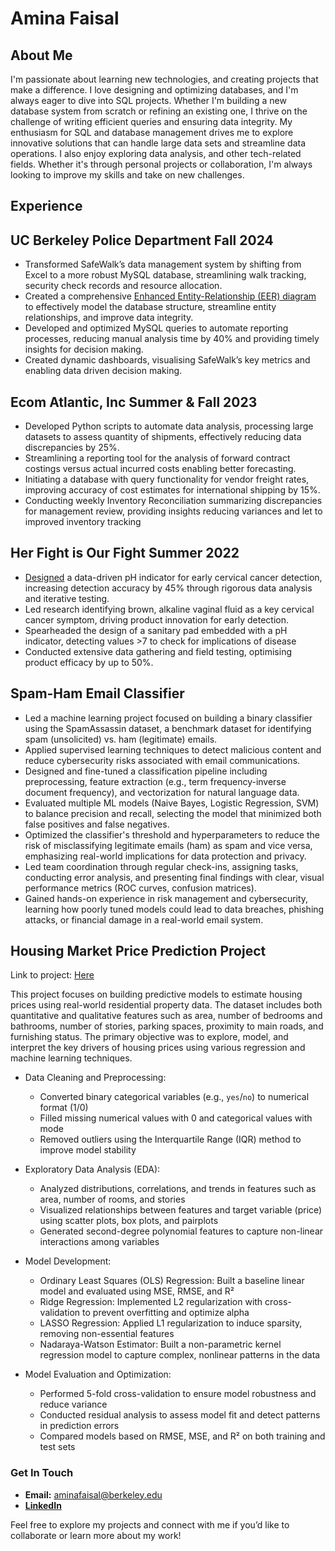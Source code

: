 # Amina Faisal

## About Me 
I'm passionate about learning new technologies, and creating projects that make a difference. I love designing and optimizing databases, and I'm always eager to dive into SQL projects. Whether I'm building a new database system from scratch or refining an existing one, I thrive on the challenge of writing efficient queries and ensuring data integrity. My enthusiasm for SQL and database management drives me to explore innovative solutions that can handle large data sets and streamline data operations. I also enjoy exploring data analysis, and other tech-related fields. Whether it's through personal projects or collaboration, I'm always looking to improve my skills and take on new challenges.

## Experience
## UC Berkeley Police Department Fall 2024
- Transformed SafeWalk’s data management system by shifting from Excel to a more robust MySQL database, streamlining
walk tracking, security check records and resource allocation.
- Created a comprehensive <a href="https://app.diagrams.net/#G1EyMGKbS_j85kPyIBEMT0kpZLHxT3anEP#%7B%22pageId%22%3A%22R2lEEEUBdFMjLlhIrx00%22%7D">Enhanced Entity-Relationship (EER) diagram</a> to effectively model the database structure, streamline entity relationships, and improve data integrity.
- Developed and optimized MySQL queries to automate reporting processes, reducing manual analysis time by 40% and
providing timely insights for decision making.
- Created dynamic dashboards, visualising SafeWalk’s key metrics and enabling data driven decision making.

## Ecom Atlantic, Inc Summer & Fall 2023
- Developed Python scripts to automate data analysis, processing large datasets to assess quantity of shipments, effectively
reducing data discrepancies by 25%.
- Streamlining a reporting tool for the analysis of forward contract costings versus actual incurred costs enabling better
forecasting.
- Initiating a database with query functionality for vendor freight rates, improving accuracy of cost estimates for
international shipping by 15%.
- Conducting weekly Inventory Reconciliation summarizing discrepancies for management review, providing insights
reducing variances and let to improved inventory tracking

## Her Fight is Our Fight Summer 2022
- <a href="https://www.icloud.com/iclouddrive/066PowQPZgMy6ruSTCX-xWCtg#Screen_Shot_2025-02-04_at_2.33.06_PM">Designed</a> a data-driven pH indicator for early cervical cancer detection, increasing detection accuracy by 45% through
rigorous data analysis and iterative testing.
- Led research identifying brown, alkaline vaginal fluid as a key cervical cancer symptom, driving product innovation for
early detection.
- Spearheaded the design of a sanitary pad embedded with a pH indicator, detecting values >7 to check for implications of
disease
- Conducted extensive data gathering and field testing, optimising product efficacy by up to 50%.

## Spam-Ham Email Classifier

- Led a machine learning project focused on building a binary classifier using the SpamAssassin dataset, a benchmark dataset for identifying spam (unsolicited) vs. ham (legitimate) emails.  
- Applied supervised learning techniques to detect malicious content and reduce cybersecurity risks associated with email communications.
- Designed and fine-tuned a classification pipeline including preprocessing, feature extraction (e.g., term frequency-inverse document frequency), and vectorization for natural language data.
- Evaluated multiple ML models (Naive Bayes, Logistic Regression, SVM) to balance precision and recall, selecting the model that minimized both false positives and false negatives.
- Optimized the classifier's threshold and hyperparameters to reduce the risk of misclassifying legitimate emails (ham) as spam and vice versa, emphasizing real-world implications for data protection and privacy.
- Led team coordination through regular check-ins, assigning tasks, conducting error analysis, and presenting final findings with clear, visual performance metrics (ROC curves, confusion matrices).
- Gained hands-on experience in risk management and cybersecurity, learning how poorly tuned models could lead to data breaches, phishing attacks, or financial damage in a real-world email system.

## Housing Market Price Prediction Project
Link to project: <a href="https://github.com/aminafaisal1/IEORPROJECT165/blob/main/project165%20(12).ipynb">Here</a>

This project focuses on building predictive models to estimate housing prices using real-world residential property data. The dataset includes both quantitative and qualitative features such as area, number of bedrooms and bathrooms, number of stories, parking spaces, proximity to main roads, and furnishing status. The primary objective was to explore, model, and interpret the key drivers of housing prices using various regression and machine learning techniques.


- Data Cleaning and Preprocessing:
  - Converted binary categorical variables (e.g., `yes`/`no`) to numerical format (1/0)  
  - Filled missing numerical values with 0 and categorical values with mode  
  - Removed outliers using the Interquartile Range (IQR) method to improve model stability

- Exploratory Data Analysis (EDA):  
  - Analyzed distributions, correlations, and trends in features such as area, number of rooms, and stories  
  - Visualized relationships between features and target variable (price) using scatter plots, box plots, and pairplots  
  - Generated second-degree polynomial features to capture non-linear interactions among variables

- Model Development:  
  - Ordinary Least Squares (OLS) Regression: Built a baseline linear model and evaluated using MSE, RMSE, and R²  
  - Ridge Regression: Implemented L2 regularization with cross-validation to prevent overfitting and optimize alpha  
  - LASSO Regression: Applied L1 regularization to induce sparsity, removing non-essential features  
  - Nadaraya-Watson Estimator: Built a non-parametric kernel regression model to capture complex, nonlinear patterns in the data

- Model Evaluation and Optimization:  
  - Performed 5-fold cross-validation to ensure model robustness and reduce variance  
  - Conducted residual analysis to assess model fit and detect patterns in prediction errors  
  - Compared models based on RMSE, MSE, and R² on both training and test sets


### Get In Touch
- **Email:** aminafaisal@berkeley.edu
- **<a href="https://www.linkedin.com/in/amina-faisal-219079274/">LinkedIn</a>**

Feel free to explore my projects and connect with me if you’d like to collaborate or learn more about my work!

